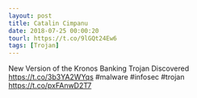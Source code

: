 ```yaml
---
layout: post
title: Catalin Cimpanu
date: 2018-07-25 00:00:20
tourl: https://t.co/9lGQt24Ew6
tags: [Trojan]
---
```

New Version of the Kronos Banking Trojan Discovered https://t.co/3b3YA2WYqs #malware #infosec #trojan https://t.co/pxFAnwD2T7
